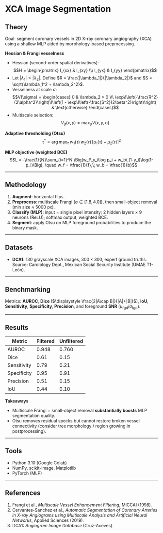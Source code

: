 # XCA Image Segmentation

## Theory
Goal: segment coronary vessels in 2D X-ray coronary angiography (XCA) using a shallow MLP aided by morphology-based preprocessing.

**Hessian & Frangi vesselness**
- Hessian (second-order spatial derivatives):
  $$H = \begin{pmatrix} I_{xx} & I_{xy} \\\ I_{yx} & I_{yy} \end{pmatrix}$$
- Let $|\lambda_1| < |\lambda_2|$. Define $R = \frac{|\lambda_1|}{|\lambda_2|}$ and $S = \sqrt{\lambda_1^2 + \lambda_2^2}$.
- Vesselness at scale $\sigma$:
  $$V(\sigma) =
  \begin{cases}
  0 & \lambda_2 > 0 \\\
  \exp\!\left(-\frac{R^2}{2\alpha^2}\right)\!\left(1 - \exp\!\left(-\frac{S^2}{2\beta^2}\right)\right) & \text{otherwise}
  \end{cases}$$
- Multiscale selection:
  $$V_\sigma(x,y) = \max_{\sigma} V(x,y,\sigma)$$

**Adaptive thresholding (Otsu)**
$$\tau^* = \arg\max_{\tau}\; w_1(\tau)\,w_2(\tau)\,[\mu_1(\tau) - \mu_2(\tau)]^2$$

**MLP objective (weighted BCE)**
$$L = -\frac{1}{N}\sum_{i=1}^N \Big(w_f\,y_i\log p_i + w_b\,(1-y_i)\log(1-p_i)\Big), \quad
w_f = \tfrac{1}{f},\; w_b = \tfrac{1}{b}$$

---

## Methodology
1. **Augment**: horizontal flips.  
2. **Preprocess**: multiscale Frangi ($\sigma \in [1.8,4.0]$), then small-object removal (min size ≈ 5000 px).  
3. **Classify (MLP)**: input = single pixel intensity; 2 hidden layers × 9 neurons (ReLU); softmax output; weighted BCE.  
4. **Segment**: apply Otsu on MLP foreground probabilities to produce the binary mask.

---

## Datasets
- **DCA1**: 130 grayscale XCA images, $300\times300$, expert ground truths.  
  Source: Cardiology Dept., Mexican Social Security Institute (UMAE T1-León).

---

## Benchmarking
Metrics: **AUROC**, **Dice** ($\displaystyle \frac{2|A\cap B|}{|A|+|B|}$), **IoU**, **Sensitivity**, **Specificity**, **Precision**, and foreground **SNR** ($\mu_{\text{fgd}}/\sigma_{\text{fgd}}$).

---

## Results
| Metric       | Filtered | Unfiltered |
|--------------|----------|------------|
| AUROC        | 0.948    | 0.760      |
| Dice         | 0.61     | 0.15       |
| Sensitivity  | 0.79     | 0.21       |
| Specificity  | 0.95     | 0.91       |
| Precision    | 0.51     | 0.15       |
| IoU          | 0.44     | 0.10       |

**Takeaways**
- Multiscale Frangi + small-object removal **substantially boosts** MLP segmentation quality.
- Otsu removes residual specks but cannot restore broken vessel connectivity (consider tree morphology / region growing in postprocessing).

---

## Tools
- Python 3.10 (Google Colab)
- NumPy, scikit-image, Matplotlib
- PyTorch (MLP)

---

## References
1. Frangi et al., *Multiscale Vessel Enhancement Filtering*, MICCAI (1998).  
2. Cervantes-Sanchez et al., *Automatic Segmentation of Coronary Arteries in X-ray Angiograms using Multiscale Analysis and Artificial Neural Networks*, Applied Sciences (2019).  
3. DCA1: *Angiogram Image Database* (Cruz-Aceves).  
